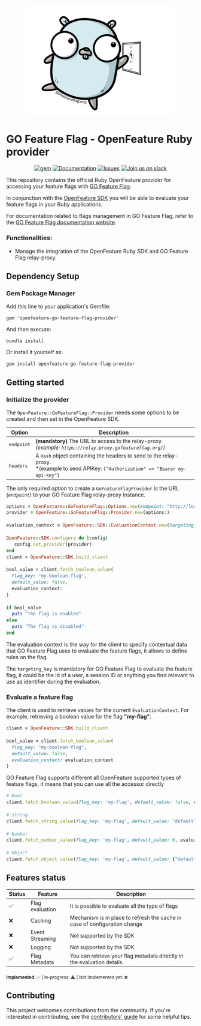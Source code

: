 <p align="center">
  <img width="400" src="https://raw.githubusercontent.com/thomaspoignant/go-feature-flag/main/gofeatureflag.svg" alt="go-feature-flag logo" />

</p>

# GO Feature Flag - OpenFeature Ruby provider
<p align="center">
   <a href="https://github.com/open-feature/ruby-sdk-contrib/tree/main/providers/openfeature-go-feature-flag-provider"><img src="https://img.shields.io/gem/v/openfeature-go-feature-flag-provider?color=blue&style=flat-square&logo=ruby" alt="gem"></a>
   <a href="https://gofeatureflag.org/"><img src="https://img.shields.io/badge/%F0%9F%93%92-Website-blue" alt="Documentation"></a>
   <a href="https://github.com/thomaspoignant/go-feature-flag/issues"><img src="https://img.shields.io/badge/%E2%9C%8F%EF%B8%8F-issues-red" alt="Issues"></a>
   <a href="https://gofeatureflag.org/slack"><img src="https://img.shields.io/badge/join-us%20on%20slack-gray.svg?longCache=true&logo=slack&colorB=green" alt="Join us on slack"></a>
</p>

This repository contains the official Ruby OpenFeature provider for accessing your feature flags with [GO Feature Flag](https://gofeatureflag.org).

In conjunction with the [OpenFeature SDK](https://openfeature.dev/docs/reference/concepts/provider) you will be able
to evaluate your feature flags in your Ruby applications.

For documentation related to flags management in GO Feature Flag,
refer to the [GO Feature Flag documentation website](https://gofeatureflag.org/docs).

### Functionalities:
- Manage the integration of the OpenFeature Ruby SDK and GO Feature Flag relay-proxy.

## Dependency Setup

### Gem Package Manager

Add this line to your application's Gemfile:
```
gem 'openfeature-go-feature-flag-provider'
```
And then execute:
```
bundle install
```
Or install it yourself as:
```
gem install openfeature-go-feature-flag-provider
```

## Getting started

### Initialize the provider

The `OpenFeature::GoFeatureFlag::Provider` needs some options to be created and then set in the OpenFeature SDK.

| **Option** | **Description**                                                                                                                             |
|------------|---------------------------------------------------------------------------------------------------------------------------------------------|
| `endpoint` | **(mandatory)** The URL to access to the relay-proxy.<br />*(example: `https://relay.proxy.gofeatureflag.org/`)*                            |
| `headers`  | A `Hash` object containing the headers to send to the relay-proxy.<br/>*(example to send APIKey: `{"Authorization" => "Bearer my-api-key"}` |

The only required option to create a `GoFeatureFlagProvider` is the URL _(`endpoint`)_ to your GO Feature Flag relay-proxy instance.

```ruby
options = OpenFeature::GoFeatureFlag::Options.new(endpoint: "http://localhost:1031")
provider = OpenFeature::GoFeatureFlag::Provider.new(options:)

evaluation_context = OpenFeature::SDK::EvaluationContext.new(targeting_key: "9b9450f8-ab5c-4dcf-872f-feda3f6ccb16")

OpenFeature::SDK.configure do |config|
   config.set_provider(provider)
end
client = OpenFeature::SDK.build_client

bool_value = client.fetch_boolean_value(
  flag_key: "my-boolean-flag",
  default_value: false,
  evaluation_context:
)

if bool_value 
  puts "The flag is enabled"
else
  puts "The flag is disabled"
end
```

The evaluation context is the way for the client to specify contextual data that GO Feature Flag uses to evaluate the feature flags, it allows to define rules on the flag.

The `targeting_key` is mandatory for GO Feature Flag to evaluate the feature flag, it could be the id of a user, a session ID or anything you find relevant to use as identifier during the evaluation.


### Evaluate a feature flag
The client is used to retrieve values for the current `EvaluationContext`. 
For example, retrieving a boolean value for the flag **"my-flag"**:

```ruby
client = OpenFeature::SDK.build_client

bool_value = client.fetch_boolean_value(
  flag_key: "my-boolean-flag",
  default_value: false,
  evaluation_context: evaluation_context
)
```

GO Feature Flag supports different all OpenFeature supported types of feature flags, it means that you can use all the accessor directly
```ruby
# Bool
client.fetch_boolean_value(flag_key: 'my-flag', default_value: false, evaluation_context:)

# String
client.fetch_string_value(flag_key: 'my-flag', default_value: "default", evaluation_context:)

# Number
client.fetch_number_value(flag_key: 'my-flag', default_value: 0, evaluation_context:)

# Object
client.fetch_object_value(flag_key: 'my-flag', default_value: {"default" => true}, evaluation_context:)
```

## Features status

| Status | Feature         | Description                                                                |
|--------|-----------------|----------------------------------------------------------------------------|
| ✅      | Flag evaluation | It is possible to evaluate all the type of flags                           |
| ❌      | Caching         | Mechanism is in place to refresh the cache in case of configuration change |
| ❌      | Event Streaming | Not supported by the SDK                                                   |
| ❌      | Logging         | Not supported by the SDK                                                   |
| ✅      | Flag Metadata   | You can retrieve your flag metadata directly in the evaluation details.    |


<sub>**Implemented**: ✅ | In-progress: ⚠️ | Not implemented yet: ❌</sub>

## Contributing
This project welcomes contributions from the community.
If you're interested in contributing, see the [contributors' guide](https://github.com/thomaspoignant/go-feature-flag/blob/main/CONTRIBUTING.md) for some helpful tips.
